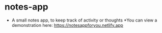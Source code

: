 # notes-app
* A small notes app, to keep track of activity or thoughts
*You can view a demonstration here: https://notesappforyou.netlify.app
